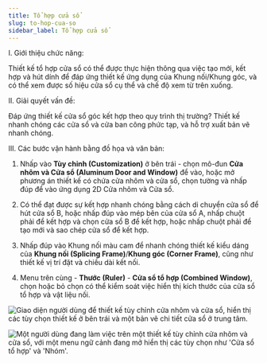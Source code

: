 ```yaml
---
title: Tổ hợp cửa sổ
slug: to-hop-cua-so
sidebar_label: Tổ hợp cửa sổ
---
```


I. Giới thiệu chức năng:

Thiết kế tổ hợp cửa sổ có thể được thực hiện thông qua việc tạo mới, kết hợp và hút dính để đáp ứng thiết kế ứng dụng của Khung nối/Khung góc, và có thể xem được số hiệu cửa sổ cụ thể và chế độ xem từ trên xuống.

II. Giải quyết vấn đề:

Đáp ứng thiết kế cửa sổ góc kết hợp theo quy trình thị trường? Thiết kế nhanh chóng các cửa sổ và cửa ban công phức tạp, và hỗ trợ xuất bản vẽ nhanh chóng.

III. Các bước vận hành bằng đồ họa và văn bản:

1. Nhấp vào **Tùy chỉnh (Customization)** ở bên trái - chọn mô-đun **Cửa nhôm và Cửa sổ (Aluminum Door and Window)** để vào, hoặc mở phương án thiết kế có chứa cửa nhôm và cửa sổ, chọn tường và nhấp đúp để vào ứng dụng 2D Cửa nhôm và Cửa sổ.

2. Có thể đạt được sự kết hợp nhanh chóng bằng cách di chuyển cửa sổ để hút cửa sổ B, hoặc nhấp đúp vào mép bên của cửa sổ A, nhấp chuột phải để kết hợp và chọn cửa sổ B để kết hợp, hoặc nhấp chuột phải để tạo mới và sao chép cửa sổ để kết hợp.

3. Nhấp đúp vào Khung nối màu cam để nhanh chóng thiết kế kiểu dáng của **Khung nối (Splicing Frame)**/**Khung góc (Corner Frame)**, cũng như thiết kế vị trí đặt và chiều dài kết nối.

4. Menu trên cùng - **Thước (Ruler)** - **Cửa sổ tổ hợp (Combined Window)**, chọn hoặc bỏ chọn có thể kiểm soát việc hiển thị kích thước của cửa sổ tổ hợp và vật liệu nối.

![Giao diện người dùng để thiết kế tùy chỉnh cửa nhôm và cửa sổ, hiển thị các tùy chọn thiết kế ở bên trái và một bản vẽ chi tiết cửa sổ ở trung tâm.](https://storage.googleapis.com/jegavn_kb/images/3358f660-c02f-4c47-836d-3477cae7e7fe.png)

![Một người dùng đang làm việc trên một thiết kế tùy chỉnh cửa nhôm và cửa sổ, với một menu ngữ cảnh đang mở hiển thị các tùy chọn như 'Cửa sổ tổ hợp' và 'Nhóm'.](https://storage.googleapis.com/jegavn_kb/images/a22570bb-06ca-4f32-af25-2a1e72f54efa.png)